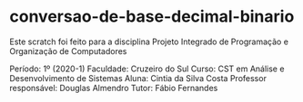 # conversao-de-base-decimal-binario

Este scratch foi feito para a disciplina Projeto Integrado de Programação e Organização de Computadores

Período: 1º (2020-1)
Faculdade: Cruzeiro do Sul 
Curso: CST em Análise e Desenvolvimento de Sistemas
Aluna: Cintia da Silva Costa 
Professor responsável: Douglas Almendro Tutor: Fábio Fernandes

